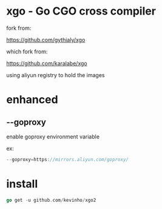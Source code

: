 # xgo - Go CGO cross compiler

fork from:

https://github.com/gythialy/xgo

which fork from:

https://github.com/karalabe/xgo

using aliyun registry to hold the images

# enhanced

## --goproxy

enable goproxy environment variable

ex:

```go
--goproxy=https://mirrors.aliyun.com/goproxy/
```

# install

```go
go get -u github.com/kevinho/xgo2
```



